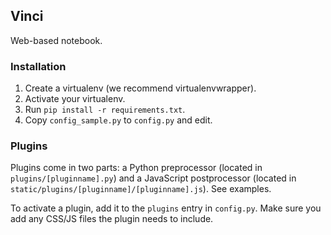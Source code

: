 ## Vinci

Web-based notebook.

### Installation

1. Create a virtualenv (we recommend virtualenvwrapper).
2. Activate your virtualenv.
3. Run `pip install -r requirements.txt`.
4. Copy `config_sample.py` to `config.py` and edit.

### Plugins

Plugins come in two parts: a Python preprocessor (located in `plugins/[pluginname].py`) and a JavaScript postprocessor (located in `static/plugins/[pluginname]/[pluginname].js`). See examples.

To activate a plugin, add it to the `plugins` entry in `config.py`. Make sure you add any CSS/JS files the plugin needs to include.
